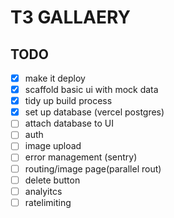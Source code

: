 # T3 GALLAERY

## TODO

- [x] make it deploy
- [x] scaffold basic ui with mock data
- [x] tidy up build process
- [x] set up database (vercel postgres)
- [ ] attach database to UI
- [ ] auth
- [ ] image upload
- [ ] error management (sentry)
- [ ] routing/image page(parallel rout)
- [ ] delete button
- [ ] analyitcs
- [ ] ratelimiting
